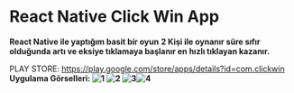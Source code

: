 # React Native Click Win App
**React Native ile yaptığım basit bir oyun**
**2 Kişi ile oynanır süre sıfır olduğunda artı ve eksiye tıklamaya başlanır en hızlı tıklayan kazanır.**

PLAY STORE: https://play.google.com/store/apps/details?id=com.clickwin
**Uygulama Görselleri: 
![1](https://user-images.githubusercontent.com/62023846/105482918-23d89100-5cba-11eb-9160-a10df143967f.png) ![2](https://user-images.githubusercontent.com/62023846/105482974-381c8e00-5cba-11eb-9ce6-30200850774f.png)
![3](https://user-images.githubusercontent.com/62023846/105483030-479bd700-5cba-11eb-8885-e4f97564f1c8.png)![4](https://user-images.githubusercontent.com/62023846/105483062-53879900-5cba-11eb-8c49-dbabee9b682f.png)**
